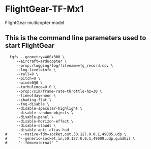# FlightGear-TF-Mx1
FlightGear multicopter model


## This is the command line parameters used to start FlightGear

```
  fgfs --geometry=400x300 \
     --aircraft=arducopter \
     --prop:/logging/log/filename=fg_record.csv \
     --log-level=info \
     --roll=0 \
     --pitch=0 \
     --wind=0@0 \
     --turbulence=0.0 \
     --prop:/sim/frame-rate-throttle-hz=30 \
     --timeofday=noon \
     --shading-flat \
     --fog-disable \
     --disable-specular-highlight \
     --disable-random-objects \
     --disable-panel \
     --disable-horizon-effect \
     --disable-clouds \
     --disable-anti-alias-hud
#     "--native-fdm=socket,out,50,127.0.0.1,49005,udp \
#     "--generic=socket,in,50,127.0.0.1,49000,udp,quadhil \
#     "--fdm=external" ^
```
